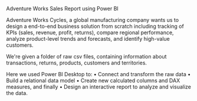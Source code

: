 Adventure Works Sales Report using Power BI

  Adventure Works Cycles, a global manufacturing company wants us to design a end-to-end business solution from scratch including tracking of KPIs (sales, revenue, profit, returns), compare regional
performance, analyze product-level trends and forecasts, and identify high-value customers.

  We're given a folder of raw csv files, containing information about transactions,
returns, products, customers and territories.

  Here we used Power BI Desktop to:
    • Connect and transform the raw data
    • Build a relational data model
    • Create new calculated columns and DAX measures, and finally
    • Design an interactive report to analyze and visualize the data.
